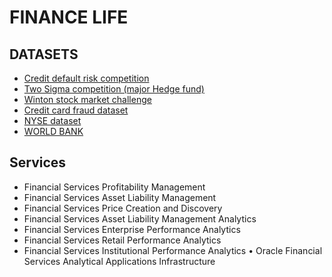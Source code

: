 # FINANCE LIFE

## DATASETS
* [Credit default risk competition]( https://www.kaggle.com/c/home-credit-default-risk)
* [Two Sigma competition (major Hedge fund)](https://www.kaggle.com/c/two-sigma-financial-modeling)
* [Winton stock market challenge](https://www.kaggle.com/c/the-winton-stock-market-challenge)
* [Credit card fraud dataset](https://www.kaggle.com/mlg-ulb/creditcardfraud)
* [NYSE dataset](https://www.kaggle.com/dgawlik/nyse)
* [WORLD BANK](https://data.worldbank.org/)


## Services
* Financial Services Profitability
Management
* Financial Services Asset Liability
Management
* Financial Services Price Creation
and Discovery
* Financial Services Asset Liability
Management Analytics
* Financial Services Enterprise
Performance Analytics
* Financial Services Retail
Performance Analytics
* Financial Services Institutional
Performance Analytics
• Oracle Financial Services Analytical
Applications Infrastructure
